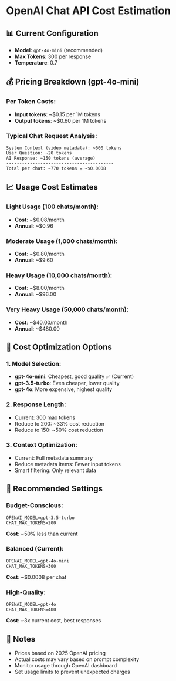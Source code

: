 # OpenAI Chat API Cost Estimation

## 📊 Current Configuration
- **Model**: `gpt-4o-mini` (recommended)
- **Max Tokens**: 300 per response
- **Temperature**: 0.7

## 💰 Pricing Breakdown (gpt-4o-mini)

### Per Token Costs:
- **Input tokens**: ~$0.15 per 1M tokens
- **Output tokens**: ~$0.60 per 1M tokens

### Typical Chat Request Analysis:
```
System Context (video metadata): ~600 tokens
User Question: ~20 tokens
AI Response: ~150 tokens (average)
-----------------------------------------
Total per chat: ~770 tokens = ~$0.0008
```

## 📈 Usage Cost Estimates

### Light Usage (100 chats/month):
- **Cost**: ~$0.08/month
- **Annual**: ~$0.96

### Moderate Usage (1,000 chats/month):
- **Cost**: ~$0.80/month  
- **Annual**: ~$9.60

### Heavy Usage (10,000 chats/month):
- **Cost**: ~$8.00/month
- **Annual**: ~$96.00

### Very Heavy Usage (50,000 chats/month):
- **Cost**: ~$40.00/month
- **Annual**: ~$480.00

## 🔧 Cost Optimization Options

### 1. Model Selection:
- **gpt-4o-mini**: Cheapest, good quality ✅ (Current)
- **gpt-3.5-turbo**: Even cheaper, lower quality
- **gpt-4o**: More expensive, highest quality

### 2. Response Length:
- Current: 300 max tokens
- Reduce to 200: ~33% cost reduction
- Reduce to 150: ~50% cost reduction

### 3. Context Optimization:
- Current: Full metadata summary
- Reduce metadata items: Fewer input tokens
- Smart filtering: Only relevant data

## 🎯 Recommended Settings

### Budget-Conscious:
```env
OPENAI_MODEL=gpt-3.5-turbo
CHAT_MAX_TOKENS=200
```
**Cost**: ~50% less than current

### Balanced (Current):
```env
OPENAI_MODEL=gpt-4o-mini
CHAT_MAX_TOKENS=300
```
**Cost**: ~$0.0008 per chat

### High-Quality:
```env
OPENAI_MODEL=gpt-4o
CHAT_MAX_TOKENS=400
```
**Cost**: ~3x current cost, best responses

## 📝 Notes
- Prices based on 2025 OpenAI pricing
- Actual costs may vary based on prompt complexity
- Monitor usage through OpenAI dashboard
- Set usage limits to prevent unexpected charges
